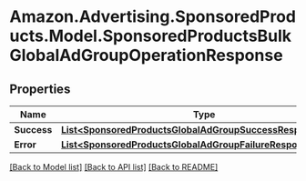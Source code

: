# Amazon.Advertising.SponsoredProducts.Model.SponsoredProductsBulkGlobalAdGroupOperationResponse

## Properties

Name | Type | Description | Notes
------------ | ------------- | ------------- | -------------
**Success** | [**List&lt;SponsoredProductsGlobalAdGroupSuccessResponseItem&gt;**](SponsoredProductsGlobalAdGroupSuccessResponseItem.md) |  | [optional] 
**Error** | [**List&lt;SponsoredProductsGlobalAdGroupFailureResponseItem&gt;**](SponsoredProductsGlobalAdGroupFailureResponseItem.md) |  | [optional] 

[[Back to Model list]](../README.md#documentation-for-models) [[Back to API list]](../README.md#documentation-for-api-endpoints) [[Back to README]](../README.md)


